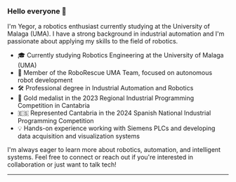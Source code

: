 ### Hello everyone 👋

I'm Yegor, a robotics enthusiast currently studying at the University of Malaga (UMA). I have a strong background in industrial automation and I'm passionate about applying my skills to the field of robotics.

- 🎓 Currently studying Robotics Engineering at the University of Malaga (UMA)
- 🤖 Member of the RoboRescue UMA Team, focused on autonomous robot development
- 🛠️ Professional degree in Industrial Automation and Robotics
- 🥇 Gold medalist in the 2023 Regional Industrial Programming Competition in Cantabria
- 🇪🇸 Represented Cantabria in the 2024 Spanish National Industrial Programming Competition
- 💡 Hands-on experience working with Siemens PLCs and developing data acquisition and visualization systems

I'm always eager to learn more about robotics, automation, and intelligent systems. Feel free to connect or reach out if you're interested in collaboration or just want to talk tech!

---

<!--
**YegorRad/YegorRad** is a ✨ _special_ ✨ repository because its `README.md` (this file) appears on your GitHub profile.

Here are some ideas to get you started:

- 🔭 I’m currently working on ...
- 🌱 I’m currently learning ...
- 👯 I’m looking to collaborate on ...
- 🤔 I’m looking for help with ...
- 💬 Ask me about ...
- 📫 How to reach me: ...
- 😄 Pronouns: ...
- ⚡ Fun fact: ...
-->
